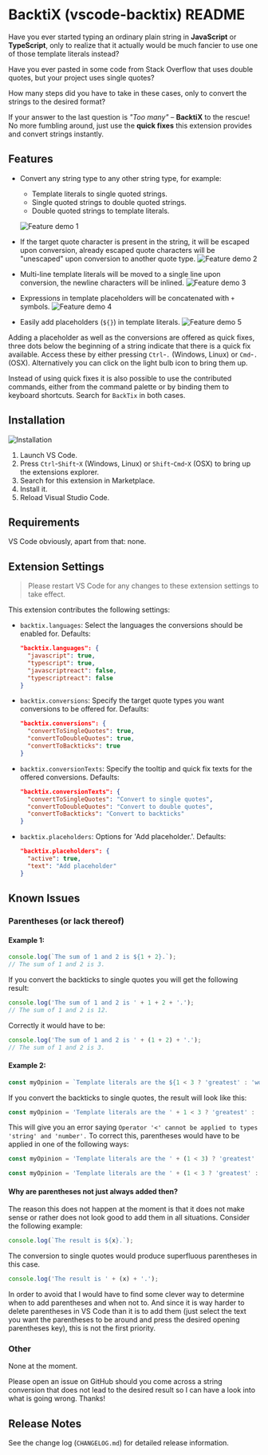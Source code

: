 # BacktiX (vscode-backtix) README

Have you ever started typing an ordinary plain string in **JavaScript** or **TypeScript**, only to realize that it actually would be much fancier to use one of those template literals instead?

Have you ever pasted in some code from Stack Overflow that uses double quotes, but your project uses single quotes?

How many steps did you have to take in these cases, only to convert the strings to the desired format?

If your answer to the last question is *"Too many"* – **BacktiX** to the rescue! No more fumbling around, just use the **quick fixes** this extension provides and convert strings instantly.

## Features

* Convert any string type to any other string type, for example:
  * Template literals to single quoted strings.
  * Single quoted strings to double quoted strings.
  * Double quoted strings to template literals.

  ![Feature demo 1](images/feature_demo_1.gif)
* If the target quote character is present in the string, it will be escaped upon conversion, already escaped quote characters will be "unescaped" upon conversion to another quote type.
  ![Feature demo 2](images/feature_demo_2.gif)
* Multi-line template literals will be moved to a single line upon conversion, the newline characters will be inlined.
  ![Feature demo 3](images/feature_demo_3.gif)
* Expressions in template placeholders will be concatenated with `+` symbols.
  ![Feature demo 4](images/feature_demo_4.gif)
* Easily add placeholders (`${}`) in template literals.
  ![Feature demo 5](images/feature_demo_5.gif)

Adding a placeholder as well as the conversions are offered as quick fixes, three dots below the beginning of a string indicate that there is a quick fix available. Access these by either pressing `Ctrl`-`.` (Windows, Linux) or `Cmd`-`.` (OSX). Alternatively you can click on the light bulb icon to bring them up.

Instead of using quick fixes it is also possible to use the contributed commands, either from the command palette or by binding them to keyboard shortcuts. Search for `BackTix` in both cases.

## Installation

![Installation](images/installation.gif)

1. Launch VS Code.
1. Press `Ctrl`-`Shift`-`X` (Windows, Linux) or `Shift`-`Cmd`-`X` (OSX) to bring up the extensions explorer.
1. Search for this extension in Marketplace.
1. Install it.
1. Reload Visual Studio Code.

## Requirements

VS Code obviously, apart from that: none.

## Extension Settings

> Please restart VS Code for any changes to these extension settings to take effect.

This extension contributes the following settings:

* `backtix.languages`: Select the languages the conversions should be enabled for. Defaults:
  ```json
  "backtix.languages": {
    "javascript": true,
    "typescript": true,
    "javascriptreact": false,
    "typescriptreact": false
  }
  ```
* `backtix.conversions`: Specify the target quote types you want conversions to be offered for. Defaults:
  ```json
  "backtix.conversions": {
    "convertToSingleQuotes": true,
    "convertToDoubleQuotes": true,
    "convertToBackticks": true
  }
  ```
* `backtix.conversionTexts`: Specify the tooltip and quick fix texts for the offered conversions. Defaults:
  ```json
  "backtix.conversionTexts": {
    "convertToSingleQuotes": "Convert to single quotes",
    "convertToDoubleQuotes": "Convert to double quotes",
    "convertToBackticks": "Convert to backticks"
  }
  ```
* `backtix.placeholders`: Options for 'Add placeholder.'. Defaults:
  ```json
  "backtix.placeholders": {
    "active": true,
    "text": "Add placeholder"
  }
  ```

## Known Issues

### Parentheses (or lack thereof)

#### Example 1:

```typescript
console.log(`The sum of 1 and 2 is ${1 + 2}.`);
// The sum of 1 and 2 is 3.
```

If you convert the backticks to single quotes you will get the following result:

```typescript
console.log('The sum of 1 and 2 is ' + 1 + 2 + '.');
// The sum of 1 and 2 is 12.
```

Correctly it would have to be:

```typescript
console.log('The sum of 1 and 2 is ' + (1 + 2) + '.');
// The sum of 1 and 2 is 3.
```


#### Example 2:

```typescript
const myOpinion = `Template literals are the ${1 < 3 ? 'greatest' : 'worst'} thing since sliced bread.`;
```

If you convert the backticks to single quotes, the result will look like this:

```typescript
const myOpinion = 'Template literals are the ' + 1 < 3 ? 'greatest' : 'worst' + ' thing since sliced bread.';
```

This will give you an error saying `Operator '<' cannot be applied to types 'string' and 'number'.`  To correct this, parentheses would have to be applied in one of the following ways:

```typescript
const myOpinion = 'Template literals are the ' + (1 < 3) ? 'greatest' : 'worst' + ' thing since sliced bread.';
```

```typescript
const myOpinion = 'Template literals are the ' + (1 < 3 ? 'greatest' : 'worst') + ' thing since sliced bread.';
```

#### Why are parentheses not just always added then?

The reason this does not happen at the moment is that it does not make sense or rather does not look good to add them in all situations. Consider the following example:

```typescript
console.log(`The result is ${x}.`);
```

The conversion to single quotes would produce superfluous parentheses in this case.

```typescript
console.log('The result is ' + (x) + '.');
```

In order to avoid that I would have to find some clever way to determine when to add parentheses and when not to. And since it is way harder to delete parentheses in VS Code than it is to add them (just select the text you want the parentheses to be around and press the desired opening parentheses key), this is not the first priority.

### Other

None at the moment.

Please open an issue on GitHub should you come across a string conversion that does not lead to the desired result so I can have a look into what is going wrong. Thanks!

## Release Notes

See the change log (`CHANGELOG.md`) for detailed release information.
